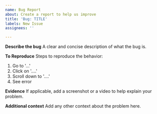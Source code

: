 ```yaml
---
name: Bug Report
about: Create a report to help us improve
title: 'Bug: TITLE'
labels: New Issue
assignees: ''

---
```


**Describe the bug**
A clear and concise description of what the bug is.

**To Reproduce**
Steps to reproduce the behavior:
1. Go to '...'
2. Click on '....'
3. Scroll down to '....'
4. See error

**Evidence**
If applicable, add a screenshot or a video to help explain your problem.

**Additional context**
Add any other context about the problem here.
